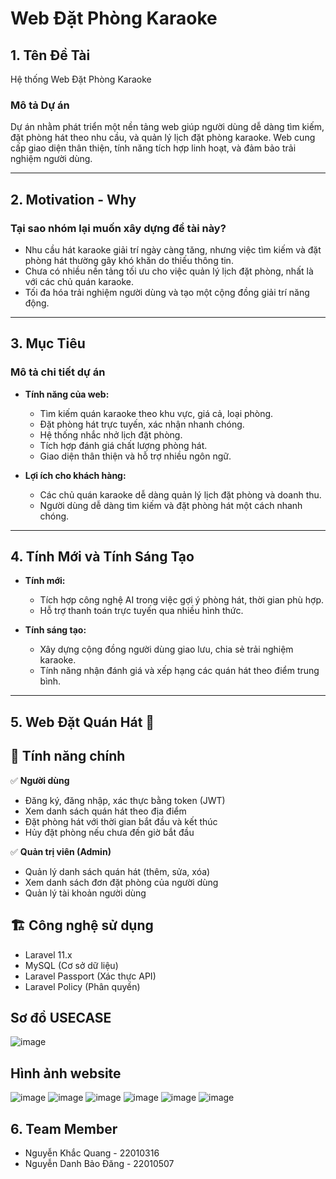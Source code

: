 # Web Đặt Phòng Karaoke

## 1. Tên Đề Tài
Hệ thống Web Đặt Phòng Karaoke

### Mô tả Dự án
Dự án nhằm phát triển một nền tảng web giúp người dùng dễ dàng tìm kiếm, đặt phòng hát theo nhu cầu, và quản lý lịch đặt phòng karaoke. Web cung cấp giao diện thân thiện, tính năng tích hợp linh hoạt, và đảm bảo trải nghiệm người dùng.

---

## 2. Motivation - Why

### Tại sao nhóm lại muốn xây dựng đề tài này?
- Nhu cầu hát karaoke giải trí ngày càng tăng, nhưng việc tìm kiếm và đặt phòng hát thường gây khó khăn do thiếu thông tin.
- Chưa có nhiều nền tảng tối ưu cho việc quản lý lịch đặt phòng, nhất là với các chủ quán karaoke.
- Tối đa hóa trải nghiệm người dùng và tạo một cộng đồng giải trí năng động.

---

## 3. Mục Tiêu

### Mô tả chi tiết dự án
- **Tính năng của web:**
  - Tìm kiếm quán karaoke theo khu vực, giá cả, loại phòng.
  - Đặt phòng hát trực tuyến, xác nhận nhanh chóng.
  - Hệ thống nhắc nhở lịch đặt phòng.
  - Tích hợp đánh giá chất lượng phòng hát.
  - Giao diện thân thiện và hỗ trợ nhiều ngôn ngữ.

- **Lợi ích cho khách hàng:**
  - Các chủ quán karaoke dễ dàng quản lý lịch đặt phòng và doanh thu.
  - Người dùng dễ dàng tìm kiếm và đặt phòng hát một cách nhanh chóng.

---

## 4. Tính Mới và Tính Sáng Tạo

- **Tính mới:**
  - Tích hợp công nghệ AI trong việc gợi ý phòng hát, thời gian phù hợp.
  - Hỗ trợ thanh toán trực tuyến qua nhiều hình thức.

- **Tính sáng tạo:**
  - Xây dựng cộng đồng người dùng giao lưu, chia sẻ trải nghiệm karaoke.
  - Tính năng nhận đánh giá và xếp hạng các quán hát theo điểm trung bình.
---
## 5. Web Đặt Quán Hát 🎤

  ## 🌟 Tính năng chính
  ✅ **Người dùng**
  - Đăng ký, đăng nhập, xác thực bằng token (JWT)
  - Xem danh sách quán hát theo địa điểm
  - Đặt phòng hát với thời gian bắt đầu và kết thúc
  - Hủy đặt phòng nếu chưa đến giờ bắt đầu
  
  ✅ **Quản trị viên (Admin)**
  - Quản lý danh sách quán hát (thêm, sửa, xóa)
  - Xem danh sách đơn đặt phòng của người dùng
  - Quản lý tài khoản người dùng
  
  ## 🏗️ Công nghệ sử dụng
  - Laravel 11.x
  - MySQL (Cơ sở dữ liệu)
  - Laravel Passport (Xác thực API)
  - Laravel Policy (Phân quyền)
  
  
  ## Sơ đồ USECASE
  
  ![image](https://github.com/user-attachments/assets/414542e3-1c68-484a-bbd1-a5f4bb24802d)



  ## Hình ảnh website
  ![image](https://github.com/user-attachments/assets/98836a72-6ed4-449f-a344-3467c66d5e10)
  ![image](https://github.com/user-attachments/assets/3075b801-d868-4bfc-8d79-eac68f56eae9)
  ![image](https://github.com/user-attachments/assets/31d2dc6e-e5a3-4711-970e-05d8ff72b67f)
  ![image](https://github.com/user-attachments/assets/1e0bcc4d-5474-48e1-822e-3b02dbd6d4a9)
  ![image](https://github.com/user-attachments/assets/6c20f188-037c-4836-9432-d075090c9d69)
  ![image](https://github.com/user-attachments/assets/2eb2f58f-412c-468b-9f53-1d0afc7b67ff)



## 6. Team Member

- Nguyễn Khắc Quang - 22010316
- Nguyễn Danh Bảo Đăng - 22010507

